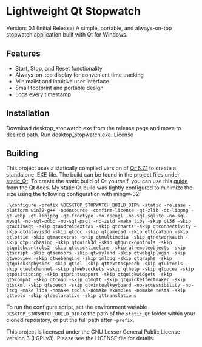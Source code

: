 # Lightweight Qt Stopwatch
Version: 0.1 (Initial Release) 
A simple, portable, and always-on-top stopwatch application built with Qt for Windows.

## Features

- Start, Stop, and Reset functionality
- Always-on-top display for convenient time tracking
- Minimalist and intuitive user interface
- Small footprint and portable design
- Logs every timestamp

## Installation

Download desktop_stopwatch.exe from the release page and move to desired path.
Run desktop_stopwatch.exe.
License

## Building

This project uses a statically compiled version of [Qr 6.7.1]([url](https://download.qt.io/archive/qt/6.7/6.7.1/single/)) to create a standalone .EXE file. The build can be found in the project files under [static_Qt]([url](https://github.com/wheres-perry/desktop-stopwatch/tree/master/static_Qt)). 
To create the static build of Qt yourself, you can use this [guide]([url](https://doc.qt.io/qt-6/windows-building.html)) from the Qt docs. My static Qt build was tightly configured to minimize the size using the following configuration with mingw-32:
```
.\configure -prefix %DESKTOP_STOPWATCH_BUILD_DIR% -static -release -platform win32-g++ -opensource -confirm-license -qt-zlib -qt-libpng -qt-webp -qt-libjpeg -qt-freetype -no-opengl -no-sql-sqlite -no-sql-mysql -no-sql-odbc -no-sql-psql -no-zstd -make libs -skip qt3d -skip qtactiveqt -skip qtandroidextras -skip qtcharts -skip qtconnectivity -skip qtdatavis3d -skip qtdoc -skip qtgamepad -skip qtlocation -skip qtlottie -skip qtmacextras -skip qtmultimedia -skip qtnetworkauth -skip qtpurchasing -skip qtquick3d -skip qtquickcontrols -skip qtquickcontrols2 -skip qtquicktimeline -skip qtremoteobjects -skip qtscript -skip qtsensors -skip qtwayland -skip qtwebglplugin -skip qtwebview -skip qtwebengine -skip qmldbg -skip qtgraphs -skip qtquick3dphysics -skip qtsql -skip qttexttospeech -skip qtuitools -skip qtwebchannel -skip qtwebsockets -skip qthelp -skip qtopcua -skip qtpositioning -skip qtprintsupport -skip qtquickwidgets -skip qt5compat -skip qtcoap -skip qtmqtt -skip qtquickeffectmaker -skip qtscxml -skip qtspeech -skip qtvirtualkeyboard -no-accessibility -no-ltcg -make libs -nomake tools -nomake examples -nomake tests -skip qttools -skip qtdeclarative -skip qttranslations

```
To run the configure script, set the environment variable `DESKTOP_STOPWATCH_BUILD_DIR` to the path of the `static_Qt` folder within your cloned repository, or put the full path after `-prefix`.


This project is licensed under the GNU Lesser General Public License version 3 (LGPLv3). Please see the LICENSE file for details.
